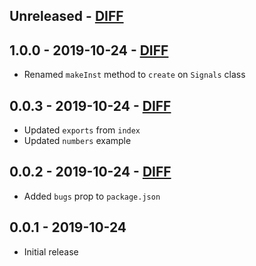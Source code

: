 ## Unreleased - [DIFF](https://github.com/balovbohdan/fwd-ann/compare/v1.0.0...HEAD)

## 1.0.0 - 2019-10-24 - [DIFF](https://github.com/balovbohdan/fwd-ann/compare/v0.0.3...v1.0.0)
- Renamed `makeInst` method to `create` on `Signals` class

## 0.0.3 - 2019-10-24 - [DIFF](https://github.com/balovbohdan/fwd-ann/compare/v0.0.2...v0.0.3)
- Updated `exports` from `index`
- Updated `numbers` example

## 0.0.2 - 2019-10-24 - [DIFF](https://github.com/balovbohdan/fwd-ann/compare/v0.0.1...v0.0.2)
- Added `bugs` prop to `package.json`

## 0.0.1 - 2019-10-24
- Initial release
